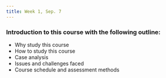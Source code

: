```yaml
---
title: Week 1, Sep. 7
---
```


### Introduction to this course with the following outline:

- Why study this course
- How to study this course
- Case analysis
- Issues and challenges faced
- Course schedule and assessment methods

